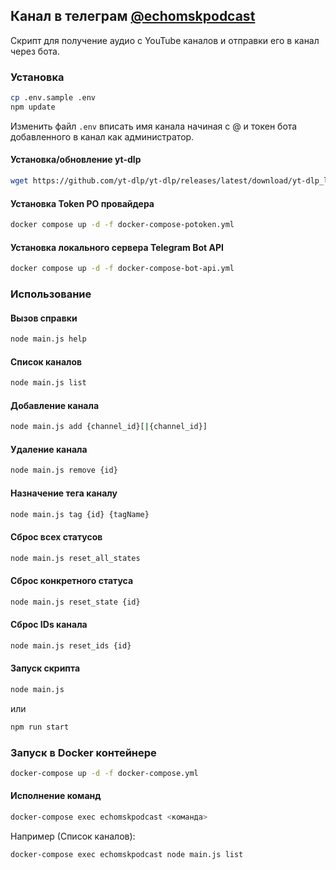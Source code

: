 ## Канал в телеграм [@echomskpodcast](https://t.me/echomskpodcast)

Скрипт для получение аудио с YouTube каналов и отправки его в канал через бота.

### Установка

```bash
cp .env.sample .env
npm update
```

Изменить файл `.env` вписать имя канала начиная с @ и токен бота добавленного в канал как администратор.

#### Установка/обновление yt-dlp

```bash
wget https://github.com/yt-dlp/yt-dlp/releases/latest/download/yt-dlp_linux -O ./yt-dlp && chmod +x ./yt-dlp
```

#### Установка Token PO провайдера

```bash
docker compose up -d -f docker-compose-potoken.yml
```

#### Установка локального сервера Telegram Bot API

```bash
docker compose up -d -f docker-compose-bot-api.yml
```

### Использование

#### Вызов справки

```bash
node main.js help
```

#### Список каналов

```bash
node main.js list
```

#### Добавление канала

```bash
node main.js add {channel_id}[|{channel_id}]
```

#### Удаление канала

```bash
node main.js remove {id}
```

#### Назначение тега каналу

```bash
node main.js tag {id} {tagName}
```

#### Сброс всех статусов

```bash
node main.js reset_all_states
```

#### Сброс конкретного статуса

```bash
node main.js reset_state {id}
```

#### Сброс IDs канала

```bash
node main.js reset_ids {id}
```

#### Запуск скрипта

```bash
node main.js
```

или

```bash
npm run start
```

### Запуск в Docker контейнере

```bash
docker-compose up -d -f docker-compose.yml
```

#### Исполнение команд

```bash
docker-compose exec echomskpodcast <команда>
```

Например (Список каналов):
```bash
docker-compose exec echomskpodcast node main.js list
```
